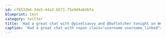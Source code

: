```yaml
---
id: cf6533b6-3de5-44a3-b571-75e9d4a6dbfa
blueprint: text
category: twitter
title: 'Had a great chat with @pixelsavvy and @bwfletcher tonight on Web 3.5 and the future of music in Kelowna!'
caption: 'Had a great chat with <span class="username username_linked">@<a href="https://twitter.com/pixelsavvy" title="pixel savvy">pixelsavvy</a></span> and @bwfletcher tonight on Web 3.5 and the future of music in Kelowna!'
---
```

